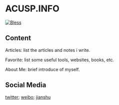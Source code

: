 # ACUSP.INFO

[![Bless](https://cdn.rawgit.com/LunaGao/BlessYourCodeTag/master/tags/alpaca.svg)](http://lunagao.github.io/BlessYourCodeTag/)

## Content

Articles: list the articles and notes i write.

Favorite: list some useful tools, websites, books, etc.

About Me: brief introduce of myself.

## Social Media

[twitter](https://twitter.com/acusp_xu); [weibo](http://weibo.com/xsp610); [jianshu](http://www.jianshu.com/users/58b3a9bda2c9/latest_articles)
